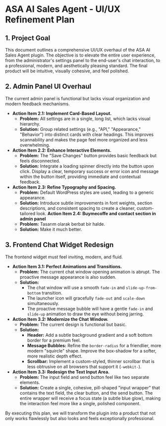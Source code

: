# ASA AI Sales Agent - UI/UX Refinement Plan

## 1. Project Goal

This document outlines a comprehensive UI/UX overhaul of the ASA AI Sales Agent plugin. The objective is to elevate the entire user experience, from the administrator's settings panel to the end-user's chat interaction, to a professional, modern, and aesthetically pleasing standard. The final product will be intuitive, visually cohesive, and feel polished.

## 2. Admin Panel UI Overhaul

The current admin panel is functional but lacks visual organization and modern feedback mechanisms.

-   **Action Item 2.1: Implement Card-Based Layout.**
    -   **Problem:** All settings are in a single, long list, which lacks visual hierarchy.
    -   **Solution:** Group related settings (e.g., "API," "Appearance," "Behavior") into distinct cards with clear headings. This improves scannability and makes the page feel more organized and less overwhelming.
-   **Action Item 2.2: Enhance Interactive Elements.**
    -   **Problem:** The "Save Changes" button provides basic feedback but feels disconnected.
    -   **Solution:** Integrate a loading spinner directly into the button upon click. Display a clear, temporary success or error icon and message within the button itself, providing immediate and contextual feedback.
-   **Action Item 2.3: Refine Typography and Spacing.**
    -   **Problem:** Default WordPress styles are used, leading to a generic appearance.
    -   **Solution:** Introduce subtle improvements in font weights, section descriptions, and consistent spacing to create a cleaner, custom-tailored look.
**Action Item 2.4: Buymecoffe and contact section in admin panel**
    -   **Problem:** Tasarım olarak berbat bir halde.
    -   **Solution:** Make it much better.



## 3. Frontend Chat Widget Redesign

The frontend widget must feel inviting, modern, and fluid.

-   **Action Item 3.1: Perfect Animations and Transitions.**
    -   **Problem:** The current chat window opening animation is abrupt. The proactive message appearance is also sudden.
    -   **Solution:**
        -   The chat window will use a smooth `fade-in` and `slide-up-from-bottom` transition.
        -   The launcher icon will gracefully `fade-out` and `scale-down` simultaneously.
        -   The proactive message bubble will have a gentle `fade-in` and `slide-up` animation to draw the eye without being jarring.
-   **Action Item 3.2: Modernize the Chat Window.**
    -   **Problem:** The current design is functional but basic.
    -   **Solution:**
        -   **Header:** Add a subtle background gradient and a soft bottom border for a premium feel.
        -   **Message Bubbles:** Refine the `border-radius` for a friendlier, more modern "squircle" shape. Improve the box-shadow for a softer, more realistic depth effect.
        -   **Scrollbar:** Implement a custom-styled, thinner scrollbar that is less obtrusive on all browsers that support it (`-webkit-`).
-   **Action Item 3.3: Redesign the Text Input Area.**
    -   **Problem:** The input field and send button feel like two separate elements.
    -   **Solution:** Create a single, cohesive, pill-shaped "input wrapper" that contains the text field, the clear button, and the send button. The entire wrapper will receive a focus state (a subtle blue glow), making the interaction feel more like a single, polished component.

By executing this plan, we will transform the plugin into a product that not only works flawlessly but also looks and feels exceptionally professional.
